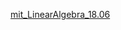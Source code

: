 [mit_LinearAlgebra_18.06](https://ocw.mit.edu/courses/mathematics/18-06-linear-algebra-spring-2010/)
